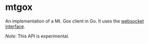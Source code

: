 # mtgox

An implementation of a Mt. Gox client in Go. It uses the [websocket interface](https://en.bitcoin.it/wiki/MtGox/API/Streaming).

_Note_: This API is experimental.